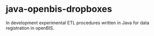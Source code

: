 # java-openbis-dropboxes
In development experimental ETL procedures written in Java for data registration in openBIS.
